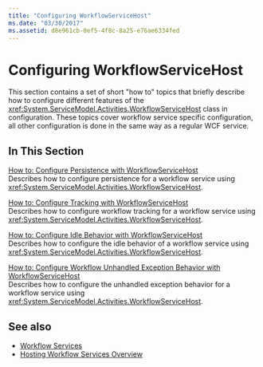 ```yaml
---
title: "Configuring WorkflowServiceHost"
ms.date: "03/30/2017"
ms.assetid: d8e961cb-0ef5-4f8c-8a25-e76ae6334fed
---
```

# Configuring WorkflowServiceHost
This section contains a set of short "how to" topics that briefly describe how to configure different features of the <xref:System.ServiceModel.Activities.WorkflowServiceHost> class in configuration. These topics cover workflow service specific configuration, all other configuration is done in the same way as a regular WCF service.  
  
## In This Section  
 [How to: Configure Persistence with WorkflowServiceHost](../../../../docs/framework/wcf/feature-details/how-to-configure-persistence-with-workflowservicehost.md)  
 Describes how to configure persistence for a workflow service using <xref:System.ServiceModel.Activities.WorkflowServiceHost>.  
  
 [How to: Configure Tracking with WorkflowServiceHost](../../../../docs/framework/wcf/feature-details/how-to-configure-tracking-with-workflowservicehost.md)  
 Describes how to configure workflow tracking for a workflow service using <xref:System.ServiceModel.Activities.WorkflowServiceHost>.  
  
 [How to: Configure Idle Behavior with WorkflowServiceHost](../../../../docs/framework/wcf/feature-details/how-to-configure-idle-behavior-with-workflowservicehost.md)  
 Describes how to configure the idle behavior of a workflow service using <xref:System.ServiceModel.Activities.WorkflowServiceHost>.  
  
 [How to: Configure Workflow Unhandled Exception Behavior with WorkflowServiceHost](../../../../docs/framework/wcf/feature-details/config-workflow-unhandled-exception-workflowservicehost.md)  
 Describes how to configure the unhandled exception behavior for a workflow service using <xref:System.ServiceModel.Activities.WorkflowServiceHost>.  
  
## See also

- [Workflow Services](../../../../docs/framework/wcf/feature-details/workflow-services.md)
- [Hosting Workflow Services Overview](../../../../docs/framework/wcf/feature-details/hosting-workflow-services-overview.md)
